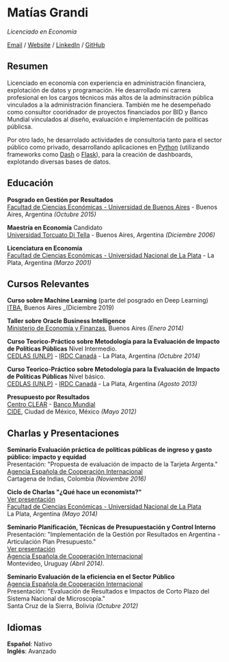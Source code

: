 # Matías Grandi

_Licenciado en Economía_ <br>

[Email](mailto:matiasgrandi@gmail.com) / [Website](https://matog.github.io/cv) / [LinkedIn](https://www.linkedin.com/in/matias-manuel-grandi-0903273//) / [GitHub](https://github.com/matog/) 

## Resumen
Licenciado en economía con experiencia en administración financiera, explotación de datos y programación.
He desarrollado mi carrera profesional en los cargos técnicos más altos de la adminsitración pública vinculados a la administración financiera. También me he desempeñado como consultor cooridnador de proyectos financiados por BID y Banco Mundial vinculados al diseño, evaluación e implementación de políticas públicsa.

Por otro lado, he desarrolado actividades de consultoria tanto para el sector público como privado, desarrollando aplicaciones en [Python](https://www.python.org/) (utilizando frameworks como [Dash](https://plotly.com/dash/) o [Flask](https://flask.palletsprojects.com/en/1.1.x/)), para la creación de dashboards, explotando diversas bases de datos.

## Educación

**Posgrado en Gestión por Resultados**<br>
[Facultad de Ciencias Económicas - Universidad de Buenos Aires](https://www.economicas.uba.ar/) - Buenos Aires, Argentina _(Octubre 2015)_ <br>

**Maestría en Economía** Candidato<br>
[Universidad Torcuato Di Tella](https://www.utdt.edu/) - Buenos Aires, Argentina _(Diciembre 2006)_

**Licenciatura en Economía** <br>
[Facultad de Ciencias Económicas - Universidad Nacional de La Plata](https://www.econo.unlp.edu.ar/) - La Plata, Argentina _(Marzo 2001)_

## Cursos Relevantes

**Curso sobre Machine Learning** (parte del posgrado en Deep Learning)<br>
[ITBA](http://wwww.itba.edu.ar), Buenos Aires _(Diciembre 2019)

**Taller sobre Oracle Business Intelligence** <br>
[Ministerio de Economía y Finanzas](http://wwww.mecon.gob.ar), Buenos Aires _(Enero 2014)_

**Curso Teorico-Práctico sobre Metodología para la Evaluación de Impacto de Políticas Públicas** Nivel Intermedio.<br>
[CEDLAS (UNLP)](https://www.cedlas.econo.unlp.edu.ar/) - [IRDC Canadá](https://www.idrc.ca/) - La Plata, Argentina _(Octubre 2014)_<br>

**Curso Teorico-Práctico sobre Metodología para la Evaluación de Impacto de Políticas Públicas** Nivel básico.<br>
[CEDLAS (UNLP)](https://www.cedlas.econo.unlp.edu.ar/) - [IRDC Canadá](https://www.idrc.ca/) - La Plata, Argentina _(Agosto 2013)_<br>

**Presupuesto por Resultados** <br>
[Centro CLEAR](https://clear-lac.org/) - [Banco Mundial](htttp://www.bancomundial.org/)<br>
[CIDE](htttp://www.bancomundial.org/), Ciudad de México, México _(Mayo 2012)_



## Charlas y Presentaciones
**Seminario Evaluación práctica de políticas públicas de ingreso y gasto público: impacto y equidad**<br> 
Presentación: "Propuesta de evaluación de impacto de la Tarjeta Argenta."<br>
[Agencia Española de Cooperación Internacional](http://www.aecidcf.org.co/) <br>
Cartagena de Indias, Colombia _(Noviembre 2016)_

**Ciclo de Charlas "¿Qué hace un economista?"**<br>
[Ver presentación](https://github.com/matog/Que_hace_un_economista)<br>
[Facultad de Ciencias Económicas - Universidad Nacional de La Plata](https://www.econo.unlp.edu.ar/) <br>
La Plata, Argentina _(Mayo 2014)_

**Seminario Planificación, Técnicas de Presupuestación y Control Interno** <br> 
Presentación: "Implementación de la Gestión por Resultados en Argentina - Articulación Plan Presupuesto."<br>
[Ver presentación](https://github.com/matog/articulacion_plan_presupuesto)<br>
[Agencia  Española  de  Cooperación  Internacional](https://www.aecid.org.uy/)<br>
Montevideo, Uruguay _(Abril 2014)_.

**Seminario Evaluación de la eficiencia en el Sector Público** <br>
[Agencia  Española  de  Cooperación  Internacional](https://cfce-santacruz.aecid.es/Paginas/default.aspx)<br>
Presentación: "Evaluación de Resultados e Impactos de Corto Plazo del Sistema Nacional de Microscopía."<br>
Santa Cruz de la Sierra, Bolivia _(Octubre 2012)_

## Idiomas
**Español**: Nativo <br>
**Inglés**: Avanzado
<br><br>
